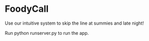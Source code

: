 FoodyCall
=========

Use our intuitive system to skip the line at summies and late night! 

Run 
python runserver.py 
to run the app.
